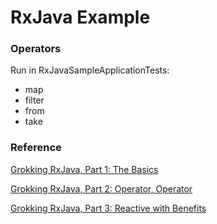 # RxJava Example

### Operators

Run in RxJavaSampleApplicationTests:

- map
- filter
- from
- take

### Reference

[Grokking RxJava, Part 1: The Basics](http://blog.danlew.net/2014/09/15/grokking-rxjava-part-1/)

[Grokking RxJava, Part 2: Operator, Operator](http://blog.danlew.net/2014/09/22/grokking-rxjava-part-2/)

[Grokking RxJava, Part 3: Reactive with Benefits](http://blog.danlew.net/2014/09/30/grokking-rxjava-part-3/)